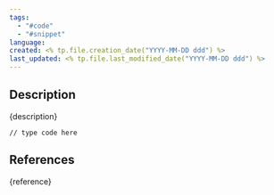 ```yaml
---
tags:
  - "#code"
  - "#snippet"
language: 
created: <% tp.file.creation_date("YYYY-MM-DD ddd") %>
last_updated: <% tp.file.last_modified_date("YYYY-MM-DD ddd") %>
---
```

## Description
{description}

```
// type code here
```

## References
{reference}
